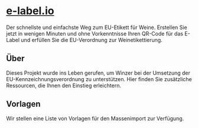 # [e-label.io](https://de.e-label.io)
Der schnellste und einfachste Weg zum EU-Etikett für Weine. Erstellen Sie jetzt in wenigen Minuten und ohne Vorkenntnisse Ihren QR-Code für das E-Label und erfüllen Sie die EU-Verordnung zur Weinetikettierung.


## Über
Dieses Projekt wurde ins Leben gerufen, um Winzer bei der Umsetzung der EU-Kennzeichnungsverordnung zu unterstützen. Hier finden Sie zusätzliche Ressourcen, die Ihnen den Einstieg erleichtern.

## Vorlagen
Wir stellen eine Liste von Vorlagen für den Massenimport zur Verfügung.

